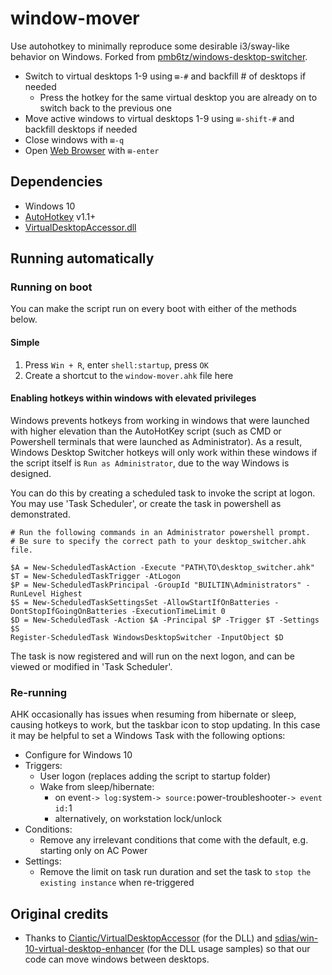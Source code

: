 # window-mover

Use autohotkey to minimally reproduce some desirable i3/sway-like behavior on Windows. Forked from [pmb6tz/windows-desktop-switcher](https://github.com/pmb6tz/windows-desktop-switcher).

- Switch to virtual desktops 1-9 using `⊞-#` and backfill # of desktops if needed
    - Press the hotkey for the same virtual desktop you are already on to switch back to the previous one
- Move active windows to virtual desktops 1-9 using `⊞-shift-#` and backfill desktops if needed
- Close windows with `⊞-q`
- Open [Web Browser](https://www.microsoft.com/en-us/p/windows-terminal-preview/9n0dx20hk701) with `⊞-enter`

## Dependencies

- Windows 10
- [AutoHotkey](https://autohotkey.com/download/) v1.1+
- [VirtualDesktopAccessor.dll](https://github.com/Ciantic/VirtualDesktopAccessor)

## Running automatically

### Running on boot

You can make the script run on every boot with either of the methods below.

#### Simple

1. Press `Win + R`, enter `shell:startup`, press `OK`
2. Create a shortcut to the `window-mover.ahk` file here

#### Enabling hotkeys within windows with elevated privileges

Windows prevents hotkeys from working in windows that were launched with higher elevation than the AutoHotKey script (such as CMD or Powershell terminals that were launched as Administrator). As a result, Windows Desktop Switcher hotkeys will only work within these windows if the script itself is `Run as Administrator`, due to the way Windows is designed. 

You can do this by creating a scheduled task to invoke the script at logon. You may use 'Task Scheduler', or create the task in powershell as demonstrated.
```
# Run the following commands in an Administrator powershell prompt. 
# Be sure to specify the correct path to your desktop_switcher.ahk file. 

$A = New-ScheduledTaskAction -Execute "PATH\TO\desktop_switcher.ahk"
$T = New-ScheduledTaskTrigger -AtLogon
$P = New-ScheduledTaskPrincipal -GroupId "BUILTIN\Administrators" -RunLevel Highest
$S = New-ScheduledTaskSettingsSet -AllowStartIfOnBatteries -DontStopIfGoingOnBatteries -ExecutionTimeLimit 0
$D = New-ScheduledTask -Action $A -Principal $P -Trigger $T -Settings $S
Register-ScheduledTask WindowsDesktopSwitcher -InputObject $D
```

The task is now registered and will run on the next logon, and can be viewed or modified in 'Task Scheduler'.

### Re-running

AHK occasionally has issues when resuming from hibernate or sleep, causing hotkeys to work, but the taskbar icon to stop updating. In this case it may be helpful to set a Windows Task with the following options:

- Configure for Windows 10
- Triggers:
  - User logon (replaces adding the script to startup folder)
  - Wake from sleep/hibernate:
    - on event` -> log: `system` -> source: `power-troubleshooter` -> event id: `1
    - alternatively, on workstation lock/unlock
- Conditions:
  - Remove any irrelevant conditions that come with the default, e.g. starting only on AC Power
- Settings:
  - Remove the limit on task run duration and set the task to `stop the existing instance` when re-triggered

## Original credits

- Thanks to [Ciantic/VirtualDesktopAccessor](https://github.com/Ciantic/VirtualDesktopAccessor) (for the DLL) and [sdias/win-10-virtual-desktop-enhancer](https://github.com/sdias/win-10-virtual-desktop-enhancer) (for the DLL usage samples) so that our code can move windows between desktops.
